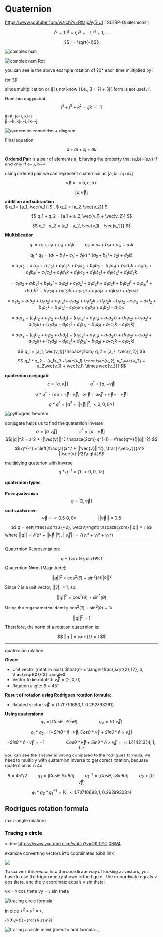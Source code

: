 # Quaternion
https://www.youtube.com/watch?v=BXajpAy5-UI ( SLERP-Quaternions )

$$i^0 = 1, i^1 = i, i^3 = -i, i^4 = 1,...$$

$$ i = \sqrt{-1}$$

![complex num](img/compleNum.png)

![complex num Rot](img/complexNumRot.png)

you can see in the above  example rotation of 90* each time multiplied by i


for 3D

since multiplication on ij is not know ( i.e., 3 + 2i + 3j ) form is not usefull.

Hamilton suggested 
$$ i^2+j^2+k^2 = ijk = -1$$

ij=k, jk=i, ki=j  
ji=-k, kj=-i, ik=-j 

![quaternion conndition + diagram](img/quat.png)

Final equation

$$ a+bi+cj+dk $$

**Ordered Pair** is a pair of elements a, b having the property that (a,b)=(u,v) if and only if a=u, b=v

using ordered pair we can represent quaternion as
[a, bi+cj+dk]

$$\vec{v}=<b,c,d>$$

$$[a,\vec{v}]$$

**addition and subraction**  
$
q_1 = [a_1, \vec{v_1}]
$
,
$
q_2 = [a_2, \vec{v_2}]
$

$$
q_1 + q_2 = [a_1 + a_2, \vec{v_1} + \vec{v_2}]
$$

$$
q_1 - q_2 = [a_1 - a_2, \vec{v_1} - \vec{v_2}]
$$

**Multiplication**

$$
q_1 = a_1 + b_1i + c_1j + d_1k \hspace{1cm} q_2 = a_2 + b_2i + c_2j + d_2k
$$

$$
q_1 * q_2 = (a_1 + b_1i + c_1j + d_1k) * (a_2 + b_2i + c_2j + d_2k)
$$

$$
= a_1a_2 + a_1b_2i + a_1c_2j + a_1d_2k + b_1ia_2 + b_1ib_2i + b_1ic_2j + b_1id_2k + c_1ja_2 + c_1jb_2i + c_1jc_2j + c_1jd_2k + d_1ka_2 + d_1kb_2i + d_1kc_2j + d_1kd_2k
$$

$$
= a_1a_2 + a_1b_2i + b_1a_2i + a_1c_2j + c_1a_2j + a_1d_2k + d_1a_2k + b_1b_2i^2 + c_1c_2j^2 + d_1d_2k^2 + b_1c_2ij + b_1d_2ik + c_1b_2ji + c_1d_2jk + d_1b_2ki + d_1c_2kj
$$

$$
= a_1a_2 + a_1b_2i + b_1a_2i + a_1c_2j + c_1a_2j + a_1d_2k + d_1a_2k - b_1b_2 - c_1c_2 - d_1d_2 + b_1c_2k - b_1d_2j - c_1b_2k + c_1d_2i + d_1b_2j - d_1c_2i
$$

$$
=a_1a_2 - (b_1b_2 + c_1c_2 + d_1d_2) + (a_1b_2i + a_1c_2j + a_1d_2k) + (b_1a_2i + c_1a_2j + d_1a_2k) + (c_1d_2i - d_1c_2i + d_1b_2j - b_1d_2j + b_1c_2k - c_1b_2k)
$$

$$
=a_1a_2 - (b_1b_2 + c_1c_2 + d_1d_2) + (a_1b_2i + a_1c_2j + a_1d_2k) + (b_1a_2i + c_1a_2j + d_1a_2k) + (c_1d_2i - d_1c_2i + d_1b_2j - b_1d_2j + b_1c_2k - c_1b_2k)
$$

$$
q_1 = [a_1, \vec{v_1}] \hspace{2cm} q_2 = [a_2, \vec{v_2}]
$$

$$
q_1 * q_2 = [a_1a_2 - \vec{v_1} \cdot \vec{v_2}, a_1\vec{v_2} + a_2\vec{v_1} + \vec{v_1} \times \vec{v_2}]
$$

**quaternion conjugate**  
$$
q = [a, \vec{v}] \hspace{2cm} q^* = [a, -\vec{v}]
$$

$$
q * q^* = [aa + \vec{v} \cdot \vec{v}, -a\vec{v} + a\vec{v} + \vec{v} \times -\vec{v}]
$$

$$
q * q^* = \left[a^2 + ||\vec{v}||^2, <0, 0, 0>\right]
$$

![pythogres theorem](img/phytogres.png)

conjugate helps us to find the quaternion inverse  
$$
q = [a, \vec{v}] \hspace{2cm} q^* = [a, -\vec{v}] \hspace{2cm}
$$ 
$$||q||^2 = a^2 + ||\vec{v}||^2 \hspace{2cm} q^{-1} = \frac{q^*}{||q||^2}
$$

$$
q^{-1} = \left[\frac{a}{a^2 + ||\vec{v}||^2}, \frac{-\vec{v}}{a^2 + ||\vec{v}||^2}\right]
$$

multiplying quaterion with inverse
$$
q * q^{-1} = [1, <0, 0, 0>]
$$

#### **quaternion types**

**Pure quaternion** $$q=[0,\vec{v}]$$  

**unit quaternion**
$$
\vec{v} = <0.5, 0, 0> \hspace{2cm} ||\vec{v}|| = 0.5
$$

$$
q = \left[\frac{\sqrt{3}}{2}, \vec{v}\right] \hspace{2cm} ||q|| = 1
$$
where $||q|| = √(a² + ||\vec{v}||²)$, $||\vec{v}|| = √(v₁² + v₂² + v₃²)$

-----------

Quaternion Representation:

$$ q = [\cos(\theta), \sin(\theta) \hat{v}] $$

Quaternion Norm (Magnitude):

$$ ||q||^2 = \cos^2(\theta) + \sin^2(\theta) ||\hat{v}||^2 $$

Since $\hat{v}$ is a unit vector, $||\hat{v}|| = 1$, so:

$$ ||q||^2 = \cos^2(\theta) + \sin^2(\theta) $$

Using the trigonometric identity $\cos^2(\theta) + \sin^2(\theta) = 1$:

$$ ||q||^2 = 1 $$

Therefore, the norm of a rotation quaternion is:

$$ ||q|| = \sqrt{1} = 1 $$

-----
quaternion rotation

**Given:**

*   Unit vector (rotation axis): $\hat{n} = \langle \frac{\sqrt{2}}{2}, 0, \frac{\sqrt{2}}{2} \rangle$
*   Vector to be rotated: $\vec{v} = \langle 2, 0, 0 \rangle$
*   Rotation angle: $\theta = 45^\circ$

**Result of rotation using Rodrigues rotation formula:**

*   Rotated vector: $\vec{v}' = \langle 1.70710683, 1, 0.292893261 \rangle$

**Using quaternionn**
$$
q_1 = [Cosθ, nSinθ] \hspace{2cm} q_2 = [0, \vec{v}]
$$

$$
q_1 * q_2 = [-Sinθ * \hat{n} \cdot \vec{v}, Cosθ * \vec{v} + Sinθ * \hat{n} \times \vec{v}]
$$

$$
-Sinθ * \hat{n} \cdot \vec{v} = -1 \hspace{2cm} Cosθ * \vec{v} + Sinθ * \hat{n} \times \vec{v} = <1.41421354, 1, 0>
$$
you can see the answer is wrong compared to the rodrigues formula, we need to multiply with quaternion inverse to get corect rotation, becuase quaternion is in 4d

$$
θ = 45°/2 \hspace{1cm} q_1 = [Cosθ, Sinθ\hat{n}] \hspace{1cm} q_1^{-1} = [Cosθ, -Sinθ\hat{n}] \hspace{1cm} q_2 = [0, \vec{v}]
$$

$$
q_1 * q_2 * q_1^{-1} = [0, <1.70710683, 1, 0.29289323>]
$$

## Rodrigues rotation formula
(axiz-angle rotation)

### Tracing a circle
video: https://www.youtube.com/watch?v=OKr0YCj0BW4 

example converting vectors into coordinates (cibi) [link](https://www.dummies.com/article/academics-the-arts/science/physics/how-to-find-a-vectors-components-148779/)

![](https://cdn.prod.website-files.com/6634a8f8dd9b2a63c9e6be83/669a1708f36d2d20d816ae3c_442633.image0.jpeg)

To convert this vector into the coordinate way of looking at vectors, you have to use the trigonometry shown in the figure. The x coordinate equals v cos theta, and the y coordinate equals v sin theta:

vx = v cos theta
vy = v sin theta

![tracing circle formula](https://i.sstatic.net/NkSBY.png)

in cicle $x^2+y^2=r$, 

{x(t),y(t)}={rcosθ,rsinθ}

![tracing a circle in vid](img/tracingAcircle.png)
[need to add formula...]
